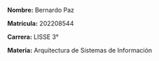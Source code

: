**Nombre:** Bernardo Paz

**Matrícula:** 202208544

**Carrera:** LISSE 3°

**Materia:** Arquitectura de Sistemas de Información
